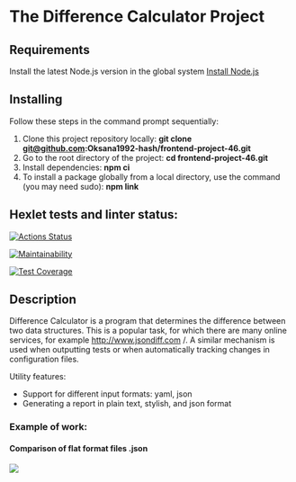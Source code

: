 # The Difference Calculator Project

## Requirements

Install the latest Node.js version in the global system [Install Node.js](https://github.com/Hexlet/ru-instructions/blob/main/nodejs.md)

## Installing

Follow these steps in the command prompt sequentially:

1. Clone this project repository locally: **git clone git@github.com:Oksana1992-hash/frontend-project-46.git**
2. Go to the root directory of the project: **cd frontend-project-46.git**
3. Install dependencies: **npm ci**
4. To install a package globally from a local directory, use the command (you may need sudo): **npm link**

## Hexlet tests and linter status:
[![Actions Status](https://github.com/Oksana1992-hash/frontend-project-46/actions/workflows/hexlet-check.yml/badge.svg)](https://github.com/Oksana1992-hash/frontend-project-46/actions)

[![Maintainability](https://api.codeclimate.com/v1/badges/dc6fe6828e9d8c805720/maintainability)](https://codeclimate.com/github/Oksana1992-hash/frontend-project-46/maintainability)

[![Test Coverage](https://api.codeclimate.com/v1/badges/dc6fe6828e9d8c805720/test_coverage)](https://codeclimate.com/github/Oksana1992-hash/frontend-project-46/test_coverage)

## Description

Difference Calculator is a program that determines the difference between two data structures. This is a popular task, for which there are many online services, for example http://www.jsondiff.com /. A similar mechanism is used when outputting tests or when automatically tracking changes in configuration files.

Utility features:

* Support for different input formats: yaml, json
* Generating a report in plain text, stylish, and json format

### Example of work:

#### Comparison of flat format files .json
<a href="https://asciinema.org/a/GBrx5zpWLqP8TeuOjnH4UcWkz" target="_blank"><img src="https://asciinema.org/a/GBrx5zpWLqP8TeuOjnH4UcWkz.svg" /></a>